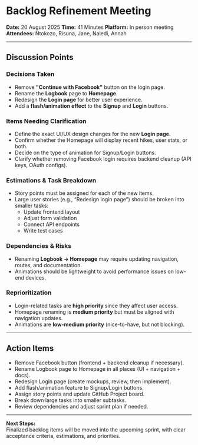 # Backlog Refinement Meeting

**Date:** 20 August 2025
**Time:** 41 Minutes
**Platform:** In person meeting  
**Attendees:** Ntokozo, Risuna, Jane, Naledi, Annah  

---

## Discussion Points  

### Decisions Taken 
- Remove **"Continue with Facebook"** button on the login page.  
- Rename the **Logbook** page to **Homepage**.  
- Redesign the **Login page** for better user experience.  
- Add a **flash/animation effect** to the **Signup** and **Login** buttons.  

### Items Needing Clarification 
- Define the exact UI/UX design changes for the new **Login page**.  
- Confirm whether the Homepage will display recent hikes, user stats, or both.  
- Decide on the type of animation for Signup/Login buttons.  
- Clarify whether removing Facebook login requires backend cleanup (API keys, OAuth configs).  

### Estimations & Task Breakdown 
- Story points must be assigned for each of the new items.  
- Large user stories (e.g., “Redesign login page”) should be broken into smaller tasks:
  - Update frontend layout  
  - Adjust form validation  
  - Connect API endpoints  
  - Write test cases  

### Dependencies & Risks 
- Renaming **Logbook → Homepage** may require updating navigation, routes, and documentation.    
- Animations should be lightweight to avoid performance issues on low-end devices.  

### Reprioritization 
- Login-related tasks are **high priority** since they affect user access.  
- Homepage renaming is **medium priority** but must be aligned with navigation updates.  
- Animations are **low-medium priority** (nice-to-have, but not blocking).  

---

## Action Items
-  Remove Facebook button (frontend + backend cleanup if necessary).  
-  Rename Logbook page to Homepage in all places (UI + navigation + docs).  
-  Redesign Login page (create mockups, review, then implement).  
-  Add flash/animation feature to Signup/Login buttons.  
-  Assign story points and update GitHub Project board.  
-  Break down large tasks into smaller subtasks.  
-  Review dependencies and adjust sprint plan if needed.  

---

**Next Steps:**  
Finalized backlog items will be moved into the upcoming sprint, with clear acceptance criteria, estimations, and priorities.  




